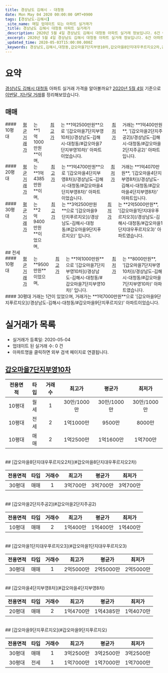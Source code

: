 ```yaml
---
title: 경상남도 김해시 - 대청동
date: Mon May 04 2020 00:00:00 GMT+0900
tags: [경상남도-김해시]
_site_name: 매일 업데이트 되는 아파트 실거래가
_title: 경상남도 김해시 대청동 아파트 실거래가
_description: 2020년 5월 4일 경상남도 김해시 대청동 아파트 실거래 정보입니다. 6건 아파트 정보가 있습니다.
_excerpt: 2020년 5월 4일 경상남도 김해시 대청동 아파트 실거래 정보입니다. 6건 아파트 정보가 있습니다.
_updated_time: 2020-05-03T15:00:00.000Z
_keywords: 경상남도,김해시,대청동,갑오마을7단지부영10차,갑오마을8단지대우푸르지오2차,갑오마을2단지주공2,갑오마을1단지대우푸르지오3,갑오마을4단지부영8차,갑오마을9단지푸르지오
---
```





# 요약
<ins>경상남도 김해시 대청동</ins> 아파트 실거래 가격을 알아볼까요? <ins>2020년 5월 4일</ins> 기준으로 <ins>이번달, 지난달 거래</ins>를 정리해보았습니다.

## 매매
<div class="container">
<div class="six columns" markdown="1">
#### 10평대
<ins>평균 거래가</ins>는 **1억1000만원**이며, <ins>최고가</ins>는 **1억2500만원**으로 '[갑오마을7단지부영10차](/경상남도-김해시-대청동/#갑오마을7단지부영10차)' 아파트이었습니다. <ins>최저가</ins> 거래는 **1억400만원**, '[갑오마을2단지주공2](/경상남도-김해시-대청동/#갑오마을2단지주공2)' 아파트입니다.
</div>
<div class="six columns" markdown="1">
#### 20평대
<ins>평균 거래가</ins>는 **1억4385만원**이며, <ins>최고가</ins>는 **1억4700만원**으로 '[갑오마을4단지부영8차](/경상남도-김해시-대청동/#갑오마을4단지부영8차)' 아파트이었습니다. <ins>최저가</ins> 거래는 **1억4070만원**, '[갑오마을4단지부영8차](/경상남도-김해시-대청동/#갑오마을4단지부영8차)' 아파트입니다.
</div>
</div>
<div class="container">
<div class="twelve columns" markdown="1">
#### 30평대
<ins>평균 거래가</ins>는 **2억9400만원**이었으며, <ins>최고가</ins>는 **3억2500만원**으로 '[갑오마을9단지푸르지오](/경상남도-김해시-대청동/#갑오마을9단지푸르지오)' 입니다. <ins>최저가</ins>는 **2억5000만원**, '[갑오마을1단지대우푸르지오3](/경상남도-김해시-대청동/#갑오마을1단지대우푸르지오3)' 아파트였습니다.
</div>
</div>
## 전세
<div class="container">
<div class="six columns" markdown="1">
#### 10평대
<ins>평균 거래가</ins>는 **9500만원**이었으며, <ins>최고가</ins>는 **1억1000만원**으로 '[갑오마을7단지부영10차](/경상남도-김해시-대청동/#갑오마을7단지부영10차)' 입니다. <ins>최저가</ins>는 **8000만원**, '[갑오마을7단지부영10차](/경상남도-김해시-대청동/#갑오마을7단지부영10차)' 아파트였습니다.
</div>
<div class="six columns" markdown="1">
#### 30평대
거래는 1건이 있었으며, 거래가는 **1억7000만원**으로 '[갑오마을9단지푸르지오](/경상남도-김해시-대청동/#갑오마을9단지푸르지오)' 아파트이었습니다.
</div>
</div>



# 실거래가 목록
- 실거래가 등록일: 2020-05-04
- 업데이트 된 실거래 수: 0 건
- 아파트명을 클릭하면 외부 검색 페이지로 연결됩니다.

## [갑오마을7단지부영10차](#갑오마을7단지부영10차)

|전용면적|타입|거래수|최고가|평균가|최저가|
|:---:|:---:|:---:|:---:|:---:|:---:|
|10평대|<span class="deal-type-3">월세</span>|1|30만/1000만|30만/1000만|30만/1000만|
|10평대|<span class="deal-type-2">전세</span>|2|1억1000만|9500만|8000만|
|10평대|<span class="deal-type-1">매매</span>|2|1억2500만|1억1600만|1억700만|

<br/>
## [갑오마을8단지대우푸르지오2차](#갑오마을8단지대우푸르지오2차)

|전용면적|타입|거래수|최고가|평균가|최저가|
|:---:|:---:|:---:|:---:|:---:|:---:|
|30평대|<span class="deal-type-1">매매</span>|1|3억700만|3억700만|3억700만|

<br/>
## [갑오마을2단지주공2](#갑오마을2단지주공2)

|전용면적|타입|거래수|최고가|평균가|최저가|
|:---:|:---:|:---:|:---:|:---:|:---:|
|10평대|<span class="deal-type-1">매매</span>|2|1억400만|1억400만|1억400만|

<br/>
## [갑오마을1단지대우푸르지오3](#갑오마을1단지대우푸르지오3)

|전용면적|타입|거래수|최고가|평균가|최저가|
|:---:|:---:|:---:|:---:|:---:|:---:|
|30평대|<span class="deal-type-1">매매</span>|1|2억5000만|2억5000만|2억5000만|

<br/>
## [갑오마을4단지부영8차](#갑오마을4단지부영8차)

|전용면적|타입|거래수|최고가|평균가|최저가|
|:---:|:---:|:---:|:---:|:---:|:---:|
|20평대|<span class="deal-type-1">매매</span>|2|1억4700만|1억4385만|1억4070만|

<br/>
## [갑오마을9단지푸르지오](#갑오마을9단지푸르지오)

|전용면적|타입|거래수|최고가|평균가|최저가|
|:---:|:---:|:---:|:---:|:---:|:---:|
|30평대|<span class="deal-type-1">매매</span>|1|3억2500만|3억2500만|3억2500만|
|30평대|<span class="deal-type-2">전세</span>|1|1억7000만|1억7000만|1억7000만|

<br/>



